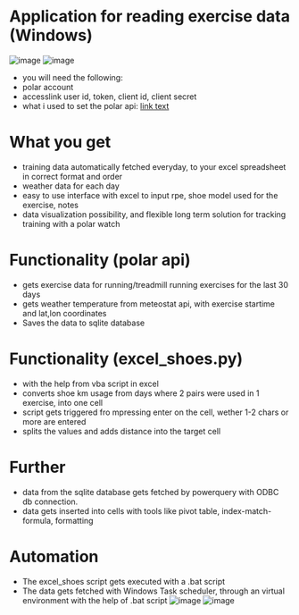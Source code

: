 # Application for reading exercise data (Windows)
![image](https://github.com/user-attachments/assets/ef5809ad-8e7d-4993-ad6b-99b793263bde)
![image](https://github.com/user-attachments/assets/0fdae245-c94c-4d54-b051-67eacf69247d)
- you will need the following:
- polar account
- accesslink user id, token, client id, client secret
- what i used to set the polar api: [link text](https://github.com/polarofficial/accesslink-example-python)
# What you get
- training data automatically fetched everyday, to your excel spreadsheet in correct format and order
- weather data for each day
- easy to use interface with excel to input rpe, shoe model used for the exercise, notes
- data visualization possibility, and flexible long term solution for tracking training with a polar watch
# Functionality (polar api)
- gets exercise data for running/treadmill running exercises for the last 30 days
- gets weather temperature from meteostat api, with exercise startime and lat,lon coordinates
- Saves the data to sqlite database
# Functionality (excel_shoes.py)
- with the help from vba script in excel
- converts shoe km usage from days where 2 pairs were used in 1 exercise, into one cell
- script gets triggered fro mpressing enter on the cell, wether 1-2 chars or more are entered
- splits the values and adds distance into the target cell
# Further
- data from the sqlite database gets fetched by powerquery with ODBC db connection.
- data gets inserted into cells with tools like pivot table, index-match-formula, formatting
# Automation
- The excel_shoes script gets executed with a .bat script
- The data gets fetched with Windows Task scheduler, through an virtual environment with the help of .bat script
  ![image](https://github.com/user-attachments/assets/c4f943ec-000d-4287-931c-f136f7b6f233)
  ![image](https://github.com/user-attachments/assets/85c123ec-7204-4d78-9db7-effe0753a1cf)
